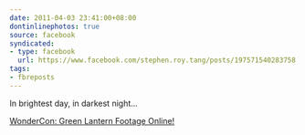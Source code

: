 ```yaml
---
date: 2011-04-03 23:41:00+08:00
dontinlinephotos: true
source: facebook
syndicated:
- type: facebook
  url: https://www.facebook.com/stephen.roy.tang/posts/197571540283758
tags:
- fbreposts
---
```


In brightest day, in darkest night...

[WonderCon: Green Lantern Footage Online!](http://www.superherohype.com/news/articles/163785-wondercon-green-lantern-footage-online)